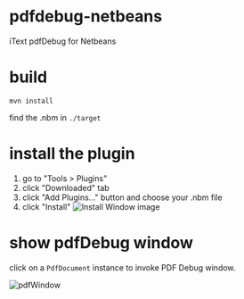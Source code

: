# pdfdebug-netbeans
iText pdfDebug for Netbeans

# build
```
mvn install
```
find the .nbm in `./target`

# install the plugin
1. go to "Tools > Plugins"
2. click "Downloaded" tab
3. click "Add Plugins..." button and choose your .nbm file
4. click "Install"
![Install Window image](https://lh3.google.com/u/0/d/1WBGnyub3Rp0QKJ3Gbb5lPNV2N_3U0bPA=w4096-h2064-iv1)

# show pdfDebug window
click on a `PdfDocument` instance to invoke PDF Debug window.

![pdfWindow](https://lh6.googleusercontent.com/o_qefg6j5sAmmkpuG7VtCHRtCQZkre-1-m8ez4ysenXmBNyF5OpGR61lZXFMB5Ci65_7mAuNUPeFlMhKf7f-=w4096-h2064-rw)